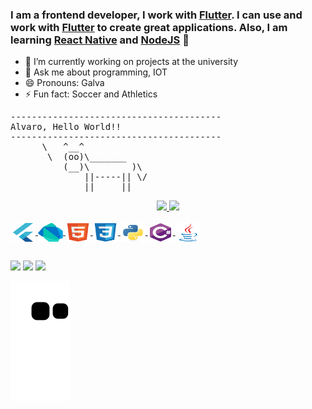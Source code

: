 ### I am a frontend developer, I work with [Flutter](https://flutter.dev/). I can use and work with [Flutter](https://flutter.dev/) to create great applications. Also, I am learning [React Native](https://reactnative.dev/) and [NodeJS](https://expressjs.com/) 👋

- 🔭 I’m currently working on projects at the university
- 💬 Ask me about programming, IOT
- 😄 Pronouns: Galva
- ⚡ Fun fact: Soccer and Athletics

<pre>
----------------------------------------
<span>Alvaro, Hello World!!</span>
----------------------------------------
      \   ^__^
       \  (oo)\_______
          (__)\        )\  
              ||-----|| \/
              ||     ||
</pre>

<div align="center">
  <a href="https://github.com/Galva21">
  <img height="180em" src="https://github-readme-stats.vercel.app/api?username=Galva21&show_icons=true&theme=dracula&include_all_commits=true&count_private=true"/>
  <img height="180em" src="https://github-readme-stats.vercel.app/api/top-langs/?username=Galva21&layout=compact&langs_count=7&theme=dracula"/>
</div>
<div style="display: inline_block"><br>
  <img align="center" alt="Rafa-Flutter" height="30" width="40" src="https://raw.githubusercontent.com/devicons/devicon/master/icons/flutter/flutter-original.svg">
  <img align="center" alt="Rafa-Flutter" height="30" width="40" src="https://raw.githubusercontent.com/devicons/devicon/master/icons/dart/dart-original.svg">
  <img align="center" alt="Rafa-HTML" height="30" width="40" src="https://raw.githubusercontent.com/devicons/devicon/master/icons/html5/html5-original.svg">
  <img align="center" alt="Rafa-CSS" height="30" width="40" src="https://raw.githubusercontent.com/devicons/devicon/master/icons/css3/css3-original.svg">
  <img align="center" alt="Rafa-Python" height="30" width="40" src="https://raw.githubusercontent.com/devicons/devicon/master/icons/python/python-original.svg">
  <img align="center" alt="Rafa-Csharp" height="30" width="40" src="https://raw.githubusercontent.com/devicons/devicon/master/icons/csharp/csharp-original.svg">
  <img align="center" alt="Rafa-Java" height="30" width="40" src="https://raw.githubusercontent.com/devicons/devicon/master/icons/java/java-original.svg">
</div>
  
 ##
  
<div> 
  <a href="https://instagram.com/galva.ok" target="_blank"><img src="https://img.shields.io/badge/-Instagram-%23E4405F?style=for-the-badge&logo=instagram&logoColor=white" target="_blank"></a>
  <a href = "mailto:alvarojuan2014@gmail.com"><img src="https://img.shields.io/badge/-Gmail-%23333?style=for-the-badge&logo=gmail&logoColor=white" target="_blank"></a>
  <a href="https://www.linkedin.com/in/galva21" target="_blank"><img src="https://img.shields.io/badge/-LinkedIn-%230077B5?style=for-the-badge&logo=linkedin&logoColor=white" target="_blank"></a> 
 
  ![Snake animation](https://github.com/rafaballerini/rafaballerini/blob/output/github-contribution-grid-snake.svg)
 
</div>

